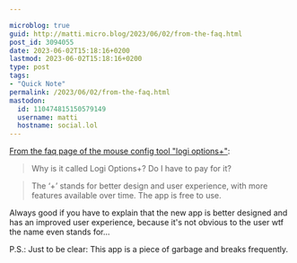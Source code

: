 ```yaml
---

microblog: true
guid: http://matti.micro.blog/2023/06/02/from-the-faq.html
post_id: 3094055
date: 2023-06-02T15:18:16+0200
lastmod: 2023-06-02T15:18:16+0200
type: post
tags:
- "Quick Note"
permalink: /2023/06/02/from-the-faq.html
mastodon:
  id: 110474815150579149
  username: matti
  hostname: social.lol
---
```

[From the faq page of the mouse config tool "logi options+"](https://www.logitech.com/en-eu/software/logi-options-plus.html#software-download):

>Why is it called Logi Options+? Do I have to pay for it?

>The ‘+’ stands for better design and user experience, with more features available over time. The app is free to use.

Always good if you have to explain that the new app is better designed and has an improved user experience, because it's not obvious to the user wtf the name even stands for…

P.S.: Just to be clear: This app is a piece of garbage and breaks frequently.
